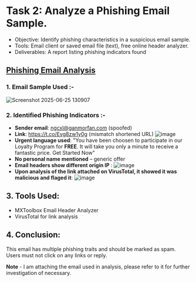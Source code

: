 # Task 2: Analyze a Phishing Email Sample.
- Objective: Identify phishing characteristics in a suspicious email sample.
- Tools: Email client or saved email file (text), free online header analyzer.
- Deliverables: A report listing phishing indicators found

## <u>Phishing Email Analysis</u>
### 1. Email Sample Used :-
![Screenshot 2025-06-25 130907](https://github.com/user-attachments/assets/5353b6e7-7db6-46da-ab6d-c7e3731a006b)

### 2. Identified Phishing Indicators :-
- **Sender email**: ngcxl@ganmorfan.com (spoofed)
- **Link**: https://t.co/Evg8zw1y0g (mismatch shortened URL)
![image](https://github.com/user-attachments/assets/1ec762ba-e32c-4f13-bc6a-ce9e0ce9f222)
- **Urgent language used**: "You have been choosen to participate in our Loyalty Program for **FREE**. It will take you only a minute to receive a fantastic price. Get Started Now"
- **No personal name mentioned** – generic offer
- **Email headers show different origin IP** :
![image](https://github.com/user-attachments/assets/4d33925a-3e8b-493c-90f1-719dd60f1511)
- **Upon analysis of the link attached on VirusTotal, it showed it was malicious and flaged it**:
![image](https://github.com/user-attachments/assets/d7e71e9c-7f62-4dcf-8b99-91b309e3d976)

## 3. Tools Used:
- MXToolbox Email Header Analyzer
- VirusTotal for link analysis

## 4. Conclusion:
This email has multiple phishing traits and should be marked as spam. Users must not click on any links or reply.

**Note** - 
I am attaching the email used in analysis, please refer to it for further investigation of necessary. 
